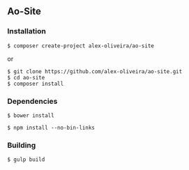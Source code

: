 ## Ao-Site

### Installation
````
$ composer create-project alex-oliveira/ao-site
````
or
````
$ git clone https://github.com/alex-oliveira/ao-site.git
$ cd ao-site
$ composer install
````

### Dependencies
````
$ bower install
````

````
$ npm install --no-bin-links
````

### Building
````
$ gulp build
````
